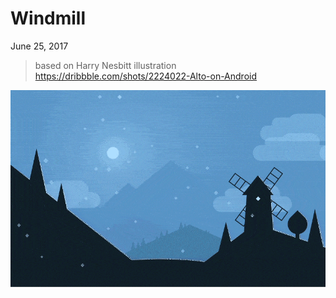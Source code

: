 # Windmill

June 25, 2017

> based on Harry Nesbitt illustration https://dribbble.com/shots/2224022-Alto-on-Android

![Pure CSS Windmill Animation GIF](2.gif "Pure CSS Windmill Animation GIF")